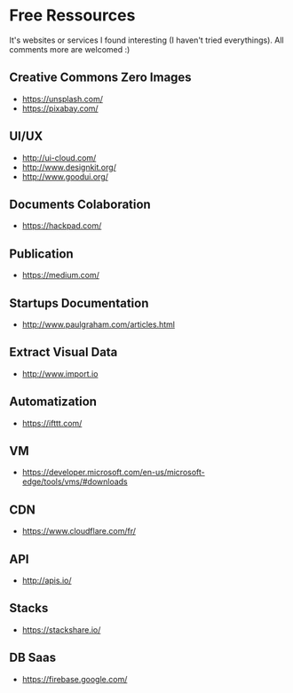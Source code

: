 # Free Ressources

It's websites or services I found interesting (I haven't tried everythings).
All comments more are welcomed :)

## Creative Commons Zero Images

- https://unsplash.com/
- https://pixabay.com/

## UI/UX

- http://ui-cloud.com/
- http://www.designkit.org/
- http://www.goodui.org/

## Documents Colaboration

- https://hackpad.com/

## Publication

- https://medium.com/

## Startups Documentation

- http://www.paulgraham.com/articles.html

## Extract Visual Data

- http://www.import.io

## Automatization

- https://ifttt.com/

## VM

- https://developer.microsoft.com/en-us/microsoft-edge/tools/vms/#downloads

## CDN

- https://www.cloudflare.com/fr/

## API

- http://apis.io/

## Stacks

- https://stackshare.io/

## DB Saas

- https://firebase.google.com/

